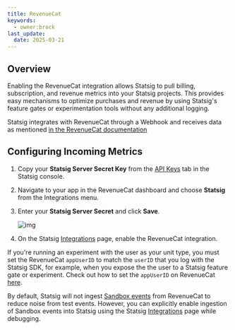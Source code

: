 ```yaml
---
title: RevenueCat
keywords:
  - owner:brock
last_update:
  date: 2025-03-21
---
```


## Overview

Enabling the RevenueCat integration allows Statsig to pull billing, subscription, and revenue metrics into your Statsig projects. This provides easy mechanisms to optimize purchases and revenue by using Statsig's feature gates or experimentation tools without any additional logging.

Statsig integrates with RevenueCat through a Webhook and receives data as mentioned [in the RevenueCat documentation](https://docs.revenuecat.com/docs/webhooks)

## Configuring Incoming Metrics

1. Copy your **Statsig Server Secret Key** from the [API Keys](https://console.statsig.com/api_keys) tab in the Statsig console. 
2. Navigate to your app in the RevenueCat dashboard and choose **Statsig** from the Integrations menu.
3. Enter your **Statsig Server Secret** and click **Save**.

   ![img](https://files.readme.io/f8b5f66-Screen_Shot_2021-11-05_at_9.20.40_AM.png)

4. On the Statsig [Integrations](https://console.statsig.com/integrations) page, enable the RevenueCat integration.


If you're running an experiment with the user as your unit type, you must set the RevenueCat `appUserID` to match the `userID` that you log with the Statsig SDK, for example, when you expose the the user to a Statsig feature gate or experiment. Check out how to set the `appUserID` on RevenueCat [here](https://docs.revenuecat.com/docs/user-ids#provided-app-user-id). 

By default, Statsig will not ingest [Sandbox events](https://docs.revenuecat.com/docs/webhooks#testing) from RevenueCat to reduce noise from test events. However, you can explicitly enable ingestion of Sandbox events into Statsig using the Statsig [Integrations](https://console.statsig.com/integrations) page while debugging. 
